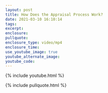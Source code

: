 ```yaml
---
layout: post
title: How Does the Appraisal Process Work?
date: 2021-03-10 16:10:14
tags:
excerpt:
enclosure:
pullquote:
enclosure_type: video/mp4
enclosure_time:
use_youtube_image: true
youtube_alternate_image:
youtube_code:
---
```

{% include youtube.html %}

{% include pullquote.html %}
